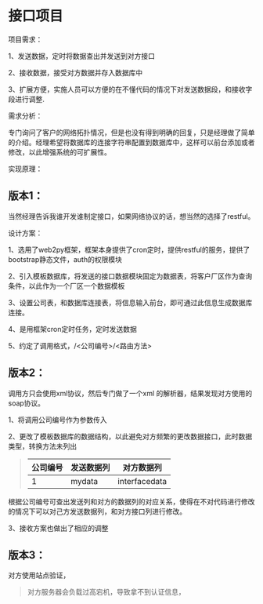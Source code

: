 # 接口项目
项目需求：

1、发送数据，定时将数据查出并发送到对方接口

2、接收数据，接受对方数据并存入数据库中

3、扩展方便，实施人员可以方便的在不懂代码的情况下对发送数据段，和接收字段进行调整.

需求分析：

专门询问了客户的网络拓扑情况，但是也没有得到明确的回复，只是经理做了简单的介绍。经理希望将数据库的连接字符串配置到数据库中，这样可以前台添加或者修改，以此增强系统的可扩展性。

实现原理：

## 版本1：

当然经理告诉我谁开发谁制定接口，如果网络协议的话，想当然的选择了restful。

设计方案：

1、选用了web2py框架，框架本身提供了cron定时，提供restful的服务，提供了bootstrap静态文件，auth的权限模块

2、引入模板数据库，将发送的接口数据模块固定为数据表，将客户厂区作为查询条件，以此作为一个厂区一个数据模板

3、设置公司表，和数据库连接表，将信息输入前台，即可通过此信息生成数据库连接。

4、是用框架cron定时任务，定时发送数据

5、约定了调用格式，/<公司编号>/<路由方法>


## 版本2：

调用方只会使用xml协议，然后专门做了一个xml 的解析器，结果发现对方使用的soap协议。

1、将调用公司编号作为参数传入

2、更改了模板数据库的数据结构，以此避免对方频繁的更改数据接口，此时数据类型，转换方法未列出

>|公司编号    | 发送数据列  | 对方数据列   |
>|--------    |------------|-------------|
>|1|mydata|interfacedata|
根据公司编号可查出发送列和对方的数据列的对应关系，使得在不对代码进行修改的情况下可以对己方发送数据列，和对方接口列进行修改。

3、接收方案也做出了相应的调整

## 版本3：

对方使用站点验证，

[1]: 需要请求认证服务器，拿到认证信息
[2]: 将认证信息夹带数据传入接口
[3]: 由于站点受限，需要关闭数据接口

> 对方服务器会负载过高宕机，导致拿不到认证信息，